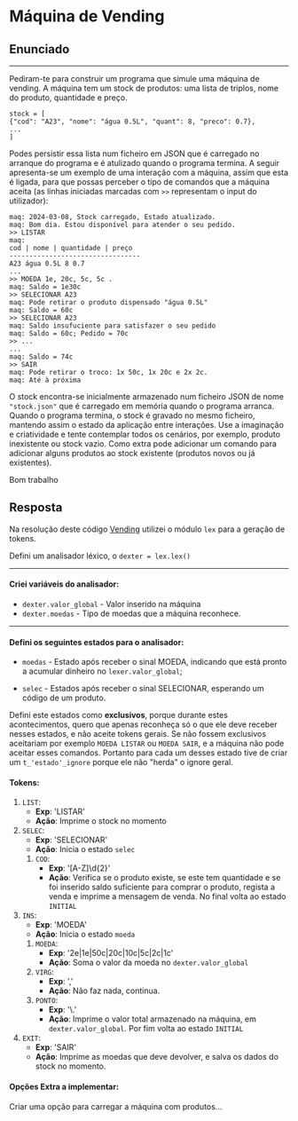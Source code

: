 # Máquina de Vending

## Enunciado

---

Pediram-te para construir um programa que simule uma máquina de vending.
A máquina tem um stock de produtos: uma lista de triplos, nome do produto, quantidade e preço.

```
stock = [
{"cod": "A23", "nome": "água 0.5L", "quant": 8, "preco": 0.7},
...
]
```

Podes persistir essa lista num ficheiro em JSON que é carregado no arranque do programa e é atulizado
quando o programa termina.
A seguir apresenta-se um exemplo de uma interação com a máquina, assim que esta é ligada, para que
possas perceber o tipo de comandos que a máquina aceita (as linhas iniciadas marcadas com `>>`
representam o input do utilizador):

```
maq: 2024-03-08, Stock carregado, Estado atualizado.
maq: Bom dia. Estou disponível para atender o seu pedido.
>> LISTAR
maq:
cod | nome | quantidade | preço
---------------------------------
A23 água 0.5L 8 0.7
...
>> MOEDA 1e, 20c, 5c, 5c .
maq: Saldo = 1e30c
>> SELECIONAR A23
maq: Pode retirar o produto dispensado "água 0.5L"
maq: Saldo = 60c
>> SELECIONAR A23
maq: Saldo insufuciente para satisfazer o seu pedido
maq: Saldo = 60c; Pedido = 70c
>> ...
...
maq: Saldo = 74c
>> SAIR
maq: Pode retirar o troco: 1x 50c, 1x 20c e 2x 2c.
maq: Até à próxima
```

O stock encontra-se inicialmente armazenado num ficheiro JSON de nome `"stock.json"` que é carregado
em memória quando o programa arranca. Quando o programa termina, o stock é gravado no mesmo
ficheiro, mantendo assim o estado da aplicação entre interações.
Use a imaginação e criatividade e tente contemplar todos os cenários, por exemplo, produto inexistente ou
stock vazio.
Como extra pode adicionar um comando para adicionar alguns produtos ao stock existente (produtos
novos ou já existentes).

Bom trabalho

## Resposta

Na resolução deste código [Vending](anexos/vending.py) utilizei o módulo `lex` para a geração de tokens.

Defini um analisador léxico, o `dexter = lex.lex()`

---

#### Criei variáveis do analisador:

- `dexter.valor_global` - Valor inserido na máquina
- `dexter.moedas` - Tipo de moedas que a máquina reconhece.

---

#### Defini os seguintes estados para o analisador:

- `moedas` - Estado após receber o sinal MOEDA, indicando que está pronto a acumular dinheiro no `lexer.valor_global`;

- `selec` - Estados após receber o sinal SELECIONAR, esperando um código de um produto.

Defini este estados como **exclusivos**, porque durante estes acontecimentos, quero que apenas reconheça só o que ele deve receber nesses estados, e não aceite tokens gerais. Se não fossem exclusivos aceitariam por exemplo `MOEDA LISTAR` ou `MOEDA SAIR`, e a máquina não pode aceitar esses comandos. Portanto para cada um desses estado tive de criar um `t_'estado'_ignore` porque ele não "herda" o ignore geral.

#### Tokens:

1. `LIST`:
   - **Exp**: 'LISTAR'
   - **Ação**: Imprime o stock no momento
2. `SELEC`:
   - **Exp**: 'SELECIONAR'
   - **Ação**: Inicia o estado `selec`
   1. `COD`:
      - **Exp**: '[A-Z]\d{2}'
      - **Ação**: Verifica se o produto existe, se este tem quantidade e se foi inserido saldo suficiente para comprar o produto, regista a venda e imprime a mensagem de venda. No final volta ao estado `INITIAL`
3. `INS`:
   - **Exp**: 'MOEDA'
   - **Ação**: Inicia o estado `moeda`
   1. `MOEDA`:
      - **Exp**: '2e|1e|50c|20c|10c|5c|2c|1c'
      - **Ação**: Soma o valor da moeda no `dexter.valor_global`
   2. `VIRG`:
      - **Exp**: ','
      - **Ação**: Não faz nada, continua.
   3. `PONTO`:
      - **Exp**: '\\.'
      - **Ação**: Imprime o valor total armazenado na máquina, em `dexter.valor_global`. Por fim volta ao estado `INITIAL`
4. `EXIT`:
   - **Exp**: 'SAIR'
   - **Ação**: Imprime as moedas que deve devolver, e salva os dados do stock no momento.

#### Opções Extra a implementar:

Criar uma opção para carregar a máquina com produtos...
